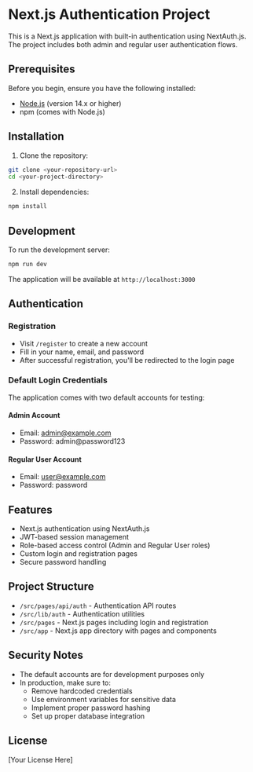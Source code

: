 # Next.js Authentication Project

This is a Next.js application with built-in authentication using NextAuth.js. The project includes both admin and regular user authentication flows.

## Prerequisites

Before you begin, ensure you have the following installed:
- [Node.js](https://nodejs.org/) (version 14.x or higher)
- npm (comes with Node.js)

## Installation

1. Clone the repository:
```bash
git clone <your-repository-url>
cd <your-project-directory>
```

2. Install dependencies:
```bash
npm install
```

## Development

To run the development server:

```bash
npm run dev
```

The application will be available at `http://localhost:3000`

## Authentication

### Registration
- Visit `/register` to create a new account
- Fill in your name, email, and password
- After successful registration, you'll be redirected to the login page

### Default Login Credentials

The application comes with two default accounts for testing:

#### Admin Account
- Email: admin@example.com
- Password: admin@password123

#### Regular User Account
- Email: user@example.com
- Password: password

## Features

- Next.js authentication using NextAuth.js
- JWT-based session management
- Role-based access control (Admin and Regular User roles)
- Custom login and registration pages
- Secure password handling

## Project Structure

- `/src/pages/api/auth` - Authentication API routes
- `/src/lib/auth` - Authentication utilities
- `/src/pages` - Next.js pages including login and registration
- `/src/app` - Next.js app directory with pages and components

## Security Notes

- The default accounts are for development purposes only
- In production, make sure to:
  - Remove hardcoded credentials
  - Use environment variables for sensitive data
  - Implement proper password hashing
  - Set up proper database integration

## License

[Your License Here]
